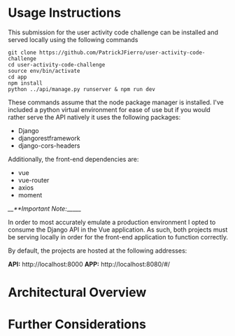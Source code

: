 # Usage Instructions

This submission for the user activity code challenge can be installed and served locally using the following commands

```
git clone https://github.com/PatrickJFierro/user-activity-code-challenge
cd user-activity-code-challenge
source env/bin/activate
cd app
npm install
python ../api/manage.py runserver & npm run dev
```

These commands assume that the node package manager is installed. I've included a python virtual environment for ease
of use but if you would rather serve the API natively it uses the following packages:
* Django
* djangorestframework
* django-cors-headers

Additionally, the front-end dependencies are:
* vue
* vue-router
* axios
* moment

*__**Important Note:*_____

In order to most accurately emulate a production environment I opted to consume the Django API in the Vue application.
As such, both projects must be serving locally in order for the front-end application to function correctly.

By default, the projects are hosted at the following addresses:

__API:__ http://localhost:8000
__APP:__ http://localhost:8080/#/

# Architectural Overview

# Further Considerations
